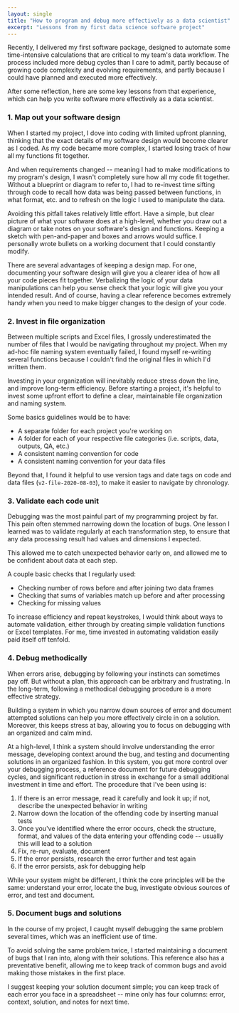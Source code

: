 ```yaml
---
layout: single
title: "How to program and debug more effectively as a data scientist"
excerpt: "Lessons from my first data science software project"
---
```


Recently, I delivered my first software package, designed to automate some time-intensive calculations that are critical to my team's data workflow. The process included more debug cycles than I care to admit, partly because of growing code complexity and evolving requirements, and partly because I could have planned and executed more effectively. 

After some reflection, here are some key lessons from that experience, which can help you write software more effectively as a data scientist.

### 1. Map out your software design 

When I started my project, I dove into coding with limited upfront planning, thinking that the exact details of my software design would become clearer as I coded.  As my code became more complex, I started losing track of how all my functions fit together. 

And when requirements changed -- meaning I had to make modifications to my program's design, I wasn't completely sure how all my code fit together. Without a blueprint or diagram to refer to, I had to re-invest time sifting through code to recall how data was being passed between functions, in what format, etc.  and to refresh on the logic I used to manipulate the data.

Avoiding this pitfall takes relatively little effort. Have a simple, but clear picture of what your software does at a high-level, whether you draw out a diagram or take notes on your software's design and functions. Keeping a sketch with pen-and-paper and boxes and arrows would suffice. I personally wrote bullets on a working document that I could constantly modify. 

There are several advantages of keeping a design map. For one, documenting your software design will give you a clearer idea of how all your code pieces fit together. Verbalizing the logic of your data manipulations can help you sense check that your logic will give you your intended result. And of course, having a clear reference becomes extremely handy when you need to make bigger changes to the design of your code. 


### 2. Invest in file organization

Between multiple scripts and Excel files, I grossly underestimated the number of files that I would be navigating throughout my project. When my ad-hoc file naming system eventually failed, I found myself re-writing several functions because I couldn't find the original files in which I'd written them. 

Investing in your organization will inevitably reduce stress down the line, and improve long-term efficiency. Before starting a project, it's helpful to invest some upfront effort to define a clear, maintainable file organization and naming system. 

Some basics guidelines would be to have:

-  A separate folder for each project you're working on
-  A folder for each of your respective file categories (i.e. scripts, data, outputs, QA, etc.)
-  A consistent naming convention for code
-  A consistent naming convention for your data files 

Beyond that, I found it helpful to use version tags and date tags on code and data files (`v2-file-2020-08-03`), to make it easier to navigate by chronology.

### 3. Validate each code unit

Debugging was the most painful part of my programming project by far. This pain often stemmed narrowing down the location of bugs. One lesson I learned was to validate regularly at each transformation step, to ensure that any data processing result had values and dimensions I expected.

This allowed me to catch unexpected behavior early on, and allowed me to be confident about data at each step.

A couple basic checks that I regularly used: 

- Checking number of rows before and after joining two data frames
- Checking that sums of variables match up before and after processing
- Checking for missing values 

To increase efficiency and repeat keystrokes, I would think about ways to automate validation, either through by creating simple validation functions or Excel templates. For me, time invested in automating validation easily paid itself off tenfold.

### 4. Debug methodically 

When errors arise, debugging by following your instincts can sometimes pay off. But without a plan, this approach can be arbitrary and frustrating. In the long-term, following a methodical debugging procedure is a more effective strategy. 

Building a system in which you narrow down sources of error and document attempted solutions can help you more effectively circle in on a solution. Moreover, this keeps stress at bay, allowing you to focus on debugging with an organized and calm mind.

At a high-level, I think a system should involve understanding the error message, developing context around the bug, and testing and documenting solutions in an organized fashion. In this system, you get more control over your debugging process, a reference document for future debugging cycles, and significant reduction in stress in exchange for a small additional investment in time and effort. The procedure that I've been using is:  

1. If there is an error message, read it carefully and look it up; if not, describe the unexpected behavior in writing
2. Narrow down the location of the offending code by inserting manual tests
3. Once you've identified where the error occurs, check the structure, format, and values of the data entering your offending code -- usually this will lead to a solution
4. Fix, re-run, evaluate, document
5. If the error persists, research the error further and test again
6. If the error persists, ask for debugging help 

While your system might be different, I think the core principles will be the same: understand your error, locate the bug, investigate obvious sources of error, and test and document.

### 5. Document bugs and solutions

In the course of my project, I caught myself debugging the same problem several times, which was an inefficient use of time. 

To avoid solving the same problem twice, I started maintaining a document of bugs that I ran into, along with their solutions. This reference also has a preventative benefit, allowing me to keep track of common bugs and avoid making those mistakes in the first place.

I suggest keeping your solution document simple; you can keep track of each error you face in a spreadsheet -- mine only has four columns: error, context, solution, and notes for next time. 

